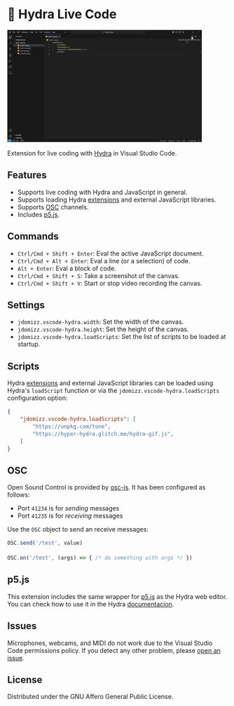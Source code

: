 # 🧩 Hydra Live Code

![demo](./media/demo.gif)

Extension for live coding with [Hydra](https://hydra.ojack.xyz/) in Visual Studio Code. 

## Features

- Supports live coding with Hydra and JavaScript in general.
- Supports loading Hydra [extensions](https://github.com/hydra-synth/hydra-extensions) and external JavaScript libraries.
- Supports [OSC](https://en.wikipedia.org/wiki/Open_Sound_Control) channels.
- Includes [p5.js](https://p5js.org).

## Commands

- `Ctrl/Cmd + Shift + Enter`: Eval the active JavaScript document.
- `Ctrl/Cmd + Alt + Enter`: Eval a line (or a selection) of code.
- `Alt + Enter`: Eval a block of code.
- `Ctrl/Cmd + Shift + S`: Take a screenshot of the canvas.
- `Ctrl/Cmd + Shift + V`: Start or stop video recording the canvas.

## Settings

* `jdomizz.vscode-hydra.width`: Set the width of the canvas.
* `jdomizz.vscode-hydra.height`: Set the height of the canvas.
* `jdomizz.vscode-hydra.loadScripts`: Set the list of scripts to be loaded at startup.

## Scripts

Hydra [extensions](https://github.com/hydra-synth/hydra-extensions) and external JavaScript libraries can be loaded using Hydra's `loadScript` function or via the `jdomizz.vscode-hydra.loadScripts` configuration option:

```json
{
    "jdomizz.vscode-hydra.loadScripts": [
        "https://unpkg.com/tone",
        "https://hyper-hydra.glitch.me/hydra-gif.js",
    ]
}
```

## OSC

Open Sound Control is provided by [osc-js](https://adzialocha.github.io/osc-js/). It has been configured as follows:

- Port `41234` is for _sending_ messages
- Port `41235` is for _receiving_ messages

Use the `OSC` object to send an receive messages:

```js
OSC.send('/test', value)

OSC.on('/test', (args) => { /* do something with args */ })
```

## p5.js

This extension includes the same wrapper for [p5.js](https://p5js.org) as the Hydra web editor. You can check how to use it in the Hydra [documentacion](https://hydra.ojack.xyz/docs/docs/learning/extending-hydra/extending-hydra/#p5js).

## Issues

Microphones, webcams, and MIDI do not work due to the Visual Studio Code permissions policy.
If you detect any other problem, please [open an issue](https://github.com/jdomizz/vscode-hydra/issues).

## License

Distributed under the GNU Affero General Public License.

